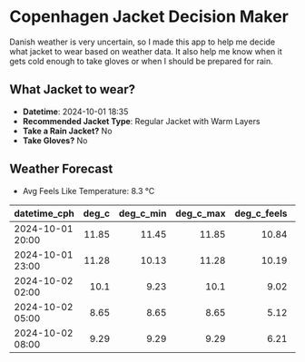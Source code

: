 
# Copenhagen Jacket Decision Maker

Danish weather is very uncertain, so I made this app to help me decide what jacket to wear based on weather data. 
It also help me know when it gets cold enough to take gloves or when I should be prepared for rain.

## What Jacket to wear?

- **Datetime**: 2024-10-01 18:35
- **Recommended Jacket Type**: Regular Jacket with Warm Layers
- **Take a Rain Jacket?** No
- **Take Gloves?** No

## Weather Forecast
- Avg Feels Like Temperature: 8.3 °C

| datetime_cph     |   deg_c |   deg_c_min |   deg_c_max |   deg_c_feels | weather   | wind   | rain   |
|:-----------------|--------:|------------:|------------:|--------------:|:----------|:-------|:-------|
| 2024-10-01 20:00 |   11.85 |       11.45 |       11.85 |         10.84 | Clouds    | High   | None   |
| 2024-10-01 23:00 |   11.28 |       10.13 |       11.28 |         10.19 | Clouds    | High   | None   |
| 2024-10-02 02:00 |   10.1  |        9.23 |       10.1  |          9.02 | Clouds    | High   | None   |
| 2024-10-02 05:00 |    8.65 |        8.65 |        8.65 |          5.12 | Clouds    | High   | None   |
| 2024-10-02 08:00 |    9.29 |        9.29 |        9.29 |          6.21 | Clouds    | High   | None   |
        